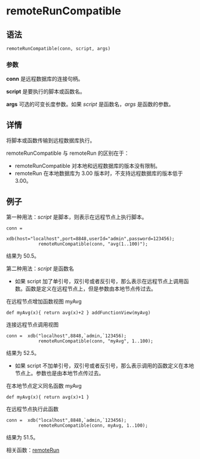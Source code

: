 # remoteRunCompatible

## 语法

`remoteRunCompatible(conn, script, args)`

### 参数

**conn** 是远程数据库的连接句柄。

**script** 是要执行的脚本或函数名。

**args** 可选的可变长度参数。如果 *script* 是函数名，*args* 是函数的参数。

## 详情

将脚本或函数传输到远程数据库执行。

remoteRunCompatible 与 remoteRun 的区别在于：

* remoteRunCompatible 对本地和远程数据库的版本没有限制。
* remoteRun 在本地数据库为 3.00 版本时，不支持远程数据库的版本低于3.00。

## 例子

第一种用法：*script*
是脚本，则表示在远程节点上执行脚本。

```
conn =
              xdb(host="localhost",port=8848,userId="admin",password=123456);
            remoteRunCompatible(conn, "avg(1..100)");
```

结果为
50.5。

第二种用法：*script* 是函数名

* 如果 script 加了单引号，双引号或者反引号，那么表示在远程节点上调用函数。函数是定义在远程节点上，但是参数由本地节点传过去。

在远程节点增加函数视图 myAvg

`def myAvg(x){ return avg(x)+2 }
addFunctionView(myAvg)`

连接远程节点调用视图

```
conn =  xdb("localhost",8848,`admin,`123456);
            remoteRunCompatible(conn, "myAvg", 1..100);
```

结果为
52.5。

* 如果 script 不加单引号，双引号或者反引号，那么表示调用的函数定义在本地节点上。参数也是由本地节点传过去。

在本地节点定义同名函数 myAvg

`def myAvg(x){ return avg(x)+1
}`

在远程节点执行此函数

```
conn =  xdb("localhost",8848,`admin,`123456);
            remoteRunCompatible(conn, myAvg, 1..100);
```

结果为
51.5。

相关函数：[remoteRun](remoteRun.html)


